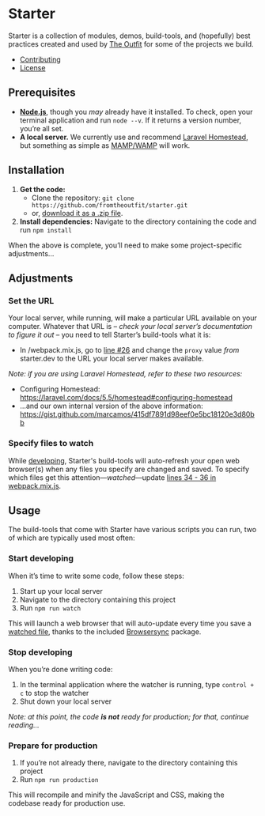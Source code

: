 # Starter

Starter is a collection of modules, demos, build-tools, and (hopefully) best practices created and used by [The Outfit](https://theout.fit/) for some of the projects we build.

* [Contributing](https://github.com/fromtheoutfit/starter/tree/master/_docs/contributing.md)
* [License](https://github.com/fromtheoutfit/starter/tree/master/_docs/license.md)

## Prerequisites

* [**Node.js**](https://nodejs.org/), though you _may_ already have it installed. To check, open your  terminal application and run `node --v`. If it returns a version number, you’re all set.
* **A local server.** We currently use and recommend [Laravel Homestead](https://laravel.com/docs/5.5/homestead), but something as simple as [MAMP/WAMP](https://www.mamp.info/) will work.

## Installation

1. **Get the code:**
    * Clone the repository: `git clone https://github.com/fromtheoutfit/starter.git`
    * or, [download it as a .zip file](https://github.com/fromtheoutfit/starter/archive/master.zip).
2. **Install dependencies:** Navigate to the directory containing the code and run `npm install`

When the above is complete, you’ll need to make some project-specific adjustments…

## Adjustments

### Set the URL

Your local server, while running, will make a particular URL available on your computer. Whatever that URL is – _check your local server’s documentation to figure it out_ – you need to tell Starter’s build-tools what it is:

* In /webpack.mix.js, go to [line #26](https://github.com/fromtheoutfit/starter/blob/master/webpack.mix.js#L26) and change the `proxy` value _from_ starter.dev to the URL your local server makes available.

_Note: if you are using Laravel Homestead, refer to these two resources:_

* Configuring Homestead: https://laravel.com/docs/5.5/homestead#configuring-homestead
* …and our own internal version of the above information: https://gist.github.com/marcamos/415df7891d98eef0e5bc18120e3d80bb

### Specify files to watch

While [developing](#start-development), Starter's build-tools will auto-refresh your open web browser(s) when any files you specify are changed and saved. To specify which files get this attention—_watched_—update [lines 34 - 36 in webpack.mix.js](https://github.com/fromtheoutfit/starter/blob/master/webpack.mix.js#L34-L36).

## Usage

The build-tools that come with Starter have various scripts you can run, two of which are typically used most often:

### Start developing

When it’s time to write some code, follow these steps:

1. Start up your local server
2. Navigate to the directory containing this project
3. Run `npm run watch`

This will launch a web browser that will auto-update every time you save a [watched file](#specify-files-to-watch), thanks to the included [Browsersync](https://www.browsersync.io/) package.

### Stop developing

When you’re done writing code:

1. In the terminal application where the watcher is running, type `control + c` to stop the watcher
2. Shut down your local server

_Note: at this point, the code **is not** ready for production; for that, continue reading…_

### Prepare for production

1. If you’re not already there, navigate to the directory containing this project
2. Run `npm run production`

This will recompile and minify the JavaScript and CSS, making the codebase ready for production use.
